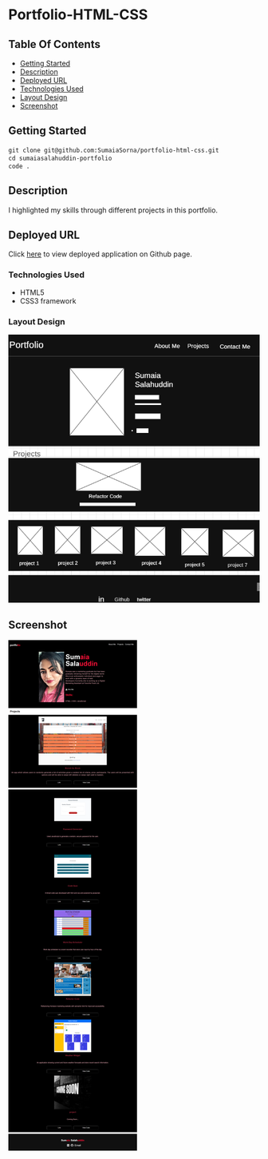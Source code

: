 # Portfolio-HTML-CSS

## Table Of Contents

- [Getting Started](#getting-started)
- [Description](#Description)
- [Deployed URL](#Deployed-URL)
- [Technologies Used](#technologies-used)
- [Layout Design](#layout-design)
- [Screenshot](#screenshot)

## Getting Started

```
git clone git@github.com:SumaiaSorna/portfolio-html-css.git
cd sumaiasalahuddin-portfolio
code .
```

## Description

I highlighted my skills through different projects in this portfolio.

## Deployed URL

Click [here](https://sumaiasorna.github.io/portfolio-html-css/) to view deployed application on Github page.

### Technologies Used

- HTML5
- CSS3 framework

### Layout Design

![Layout design for my Portfolio](./assets/designs/design-layout.png)

## Screenshot

![Final look of my updated Portfolio](assets\screenshots\Welcome-to-Sumaia-s-Portfolio.png)
